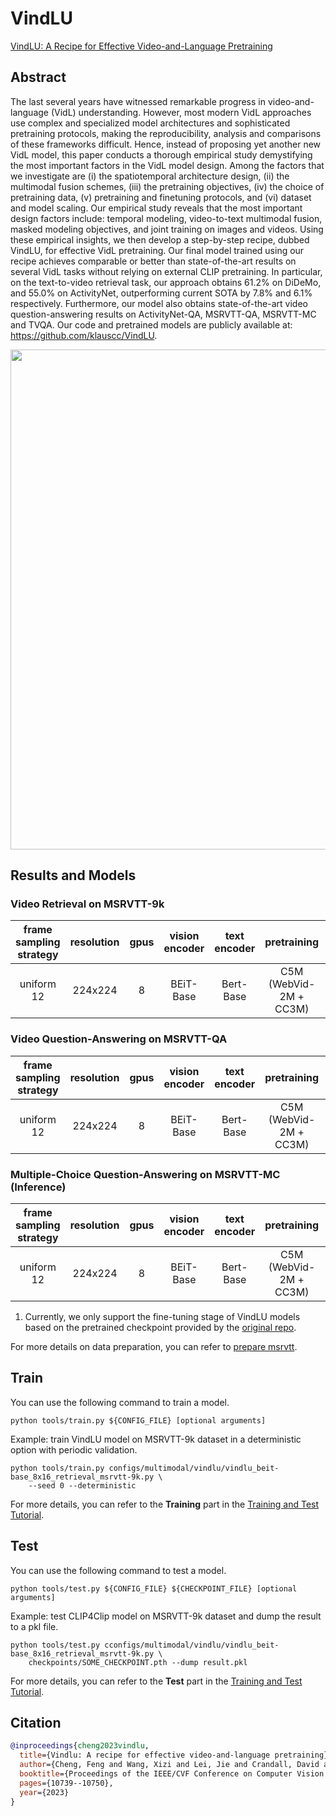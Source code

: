 # VindLU

[VindLU: A Recipe for Effective Video-and-Language Pretraining](https://arxiv.org/abs/2212.05051)

<!-- [ALGORITHM] -->

## Abstract

<!-- [ABSTRACT] -->

The last several years have witnessed remarkable progress in video-and-language (VidL) understanding. However, most modern VidL approaches use complex and specialized model architectures and sophisticated pretraining protocols, making the reproducibility, analysis and comparisons of these frameworks difficult. Hence, instead of proposing yet another new VidL model, this paper conducts a thorough empirical study demystifying the most important factors in the VidL model design. Among the factors that we investigate are (i) the spatiotemporal architecture design, (ii) the multimodal fusion schemes, (iii) the pretraining objectives, (iv) the choice of pretraining data, (v) pretraining and finetuning protocols, and (vi) dataset and model scaling. Our empirical study reveals that the most important design factors include: temporal modeling, video-to-text multimodal fusion, masked modeling objectives, and joint training on images and videos. Using these empirical insights, we then develop a step-by-step recipe, dubbed VindLU, for effective VidL pretraining. Our final model trained using our recipe achieves comparable or better than state-of-the-art results on several VidL tasks without relying on external CLIP pretraining. In particular, on the text-to-video retrieval task, our approach obtains 61.2% on DiDeMo, and 55.0% on ActivityNet, outperforming current SOTA by 7.8% and 6.1% respectively. Furthermore, our model also obtains state-of-the-art video question-answering results on ActivityNet-QA, MSRVTT-QA, MSRVTT-MC and TVQA. Our code and pretrained models are publicly available at: https://github.com/klauscc/VindLU.

<!-- [IMAGE] -->

<div align=center>
<img src="https://github.com/open-mmlab/mmaction2/assets/33249023/3efb02d0-679f-4ce7-b8f1-7f331905d902" width="800"/>
</div>

## Results and Models

### Video Retrieval on MSRVTT-9k

| frame sampling strategy | resolution | gpus | vision encoder | text encoder |      pretraining       | Recall@1 |                config                 |                ckpt                 |                 log                 |
| :---------------------: | :--------: | :--: | :------------: | :----------: | :--------------------: | :------: | :-----------------------------------: | :---------------------------------: | :---------------------------------: |
|       uniform 12        |  224x224   |  8   |   BEiT-Base    |  Bert-Base   | C5M (WebVid-2M + CC3M) |   44.0   | [config](/configs/multimodal/vindlu/vindlu_beit-base_8x16_retrieval_msrvtt-9k.py) | [ckpt](https://download.openmmlab.com/mmaction/v1.0/multimodal/vindlu/vindlu_beit-base_8x16_retrieval_msrvtt-9k/vindlu_beit-base_8x16_retrieval_msrvtt-9k_20230905-fc36231e.pth) | [log](https://download.openmmlab.com/mmaction/v1.0/multimodal/vindlu/vindlu_beit-base_8x16_retrieval_msrvtt-9k/vindlu_beit-base_8x16_retrieval_msrvtt-9k.log) |

### Video Question-Answering on MSRVTT-QA

| frame sampling strategy | resolution | gpus | vision encoder | text encoder |      pretraining       | top1 acc |                config                 |                ckpt                 |                 log                 |
| :---------------------: | :--------: | :--: | :------------: | :----------: | :--------------------: | :------: | :-----------------------------------: | :---------------------------------: | :---------------------------------: |
|       uniform 12        |  224x224   |  8   |   BEiT-Base    |  Bert-Base   | C5M (WebVid-2M + CC3M) |   43.6   | [config](/configs/multimodal/vindlu/vindlu_beit-base_8x8_vqa_msrvtt-qa.py) | [ckpt](https://download.openmmlab.com/mmaction/v1.0/multimodal/vindlu/vindlu_beit-base_8x8_vqa_msrvtt-qa/vindlu_beit-base_8x8_vqa_msrvtt-qa_20230906-6e693e64.pth) | [log](https://download.openmmlab.com/mmaction/v1.0/multimodal/vindlu/vindlu_beit-base_8x8_vqa_msrvtt-qa/vindlu_beit-base_8x8_vqa_msrvtt-qa.log) |

### Multiple-Choice Question-Answering on MSRVTT-MC (Inference)

| frame sampling strategy | resolution | gpus | vision encoder | text encoder |      pretraining       | top1 acc |                         config                         |                         ckpt                          |
| :---------------------: | :--------: | :--: | :------------: | :----------: | :--------------------: | :------: | :----------------------------------------------------: | :---------------------------------------------------: |
|       uniform 12        |  224x224   |  8   |   BEiT-Base    |  Bert-Base   | C5M (WebVid-2M + CC3M) |   97.6   | [config](/configs/multimodal/vindlu/vindlu_beit-base_vqa-mc_msrvtt-mc.py) | [ckpt](https://download.openmmlab.com/mmaction/v1.0/multimodal/vindlu/vindlu_beit-base_8x16_retrieval_msrvtt-9k/vindlu_beit-base_8x16_retrieval_msrvtt-9k_20230905-fc36231e.pth) |

1. Currently, we only support the fine-tuning stage of VindLU models based on the pretrained checkpoint provided by the [original repo](https://github.com/klauscc/VindLU).

For more details on data preparation, you can refer to [prepare msrvtt](/tools/data/msrvtt/README.md).

## Train

You can use the following command to train a model.

```shell
python tools/train.py ${CONFIG_FILE} [optional arguments]
```

Example: train VindLU model on MSRVTT-9k dataset in a deterministic option with periodic validation.

```shell
python tools/train.py configs/multimodal/vindlu/vindlu_beit-base_8x16_retrieval_msrvtt-9k.py \
    --seed 0 --deterministic
```

For more details, you can refer to the **Training** part in the [Training and Test Tutorial](/docs/en/user_guides/train_test.md).

## Test

You can use the following command to test a model.

```shell
python tools/test.py ${CONFIG_FILE} ${CHECKPOINT_FILE} [optional arguments]
```

Example: test CLIP4Clip model on MSRVTT-9k dataset and dump the result to a pkl file.

```shell
python tools/test.py cconfigs/multimodal/vindlu/vindlu_beit-base_8x16_retrieval_msrvtt-9k.py \
    checkpoints/SOME_CHECKPOINT.pth --dump result.pkl
```

For more details, you can refer to the **Test** part in the [Training and Test Tutorial](/docs/en/user_guides/train_test.md).

## Citation

```BibTeX
@inproceedings{cheng2023vindlu,
  title={Vindlu: A recipe for effective video-and-language pretraining},
  author={Cheng, Feng and Wang, Xizi and Lei, Jie and Crandall, David and Bansal, Mohit and Bertasius, Gedas},
  booktitle={Proceedings of the IEEE/CVF Conference on Computer Vision and Pattern Recognition},
  pages={10739--10750},
  year={2023}
}
```

